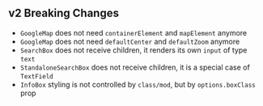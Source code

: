 ## v2 Breaking Changes

- `GoogleMap` does not need `containerElement` and `mapElement` anymore
- `GoogleMap` does not need `defaultCenter` and `defaultZoom` anymore
- `SearchBox` does not receive children, it renders its own `input` of type `text` 
- `StandaloneSearchBox` does not receive children, it is a special case of `TextField`
- `InfoBox` styling is not controlled by `class/mod`, but by `options.boxClass` prop

